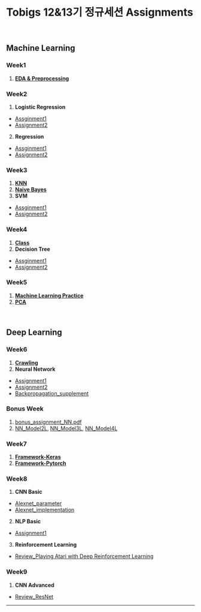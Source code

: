 # Tobigs 12&13기 정규세션 Assignments

<br>

## Machine Learning

### Week1
1. [**EDA & Preprocessing**](https://github.com/602-go/Tobigs_2020/blob/master/assignments/week1_EDA%26Preprocessing.ipynb)  

### Week2
1. **Logistic Regression**
  - [Assginment1](https://github.com/602-go/Tobigs_2020/blob/master/assignments/week2_Logistic_Regression1.ipynb)
  - [Assignment2](https://github.com/602-go/Tobigs_2020/blob/master/assignments/week2_Logistic_Regression2.ipynb)
2. **Regression**
  - [Assginment1](https://github.com/602-go/Tobigs_2020/blob/master/assignments/week2_Regression1.ipynb)
  - [Assignment2](https://github.com/602-go/Tobigs_2020/blob/master/assignments/week2_Regression2.ipynb)  

### Week3
1. [**KNN**](https://github.com/602-go/Tobigs_2020/blob/master/assignments/week3_Knn.ipynb)
2. [**Naive Bayes**](https://github.com/602-go/Tobigs_2020/blob/master/assignments/week3_Naive_Bayes.ipynb)
3. **SVM**
  - [Assginment1](https://github.com/602-go/Tobigs_2020/blob/master/assignments/week3_SVM1.ipynb)
  - [Assignment2](https://github.com/602-go/Tobigs_2020/blob/master/assignments/week3_SVM2.ipynb)  

### Week4
1. [**Class**](https://github.com/602-go/Tobigs_2020/blob/master/assignments/week4_Class.ipynb)
2. **Decision Tree**
  - [Assginment1](https://github.com/602-go/Tobigs_2020/blob/master/assignments/week4_Decision_Tree1.ipynb)
  - [Assignment2](https://github.com/602-go/Tobigs_2020/blob/master/assignments/week4_Decision_Tree2.ipynb)  

### Week5
1. [**Machine Learning Practice**](https://github.com/602-go/Tobigs_2020/blob/master/assignments/week5_Machine_Learning.ipynb)
2. [**PCA**](https://github.com/602-go/Tobigs_2020/blob/master/assignments/week5_PCA.ipynb)

<br>

## Deep Learning


### Week6
1. [**Crawling**](https://github.com/602-go/Tobigs_2020/blob/master/assignments/week6_Crawling.ipynb)
2. **Neural Network**
  - [Assignment1](https://github.com/602-go/Tobigs_2020/blob/master/assignments/week6_Neural_Network.ipynb)
  - [Assignment2](https://github.com/602-go/Tobigs_2020/blob/master/assignments/week6_Neural_Network.jpg)
  - [Backpropagation_supplement](https://github.com/602-go/Tobigs_2020/blob/master/assignments/week6_Neural_Network_supplement.pdf)  

### Bonus Week
1. [bonus_assignment_NN.pdf](https://github.com/602-go/Tobigs_2020/blob/master/assignments/week6_bonus_assignment_NN.pdf)
2. [NN_Model2L](https://github.com/602-go/Tobigs_2020/blob/master/assignments/week6_bonus_assignment_NN_Model2L.py), [NN_Model3L](https://github.com/602-go/Tobigs_2020/blob/master/assignments/week6_bonus_assignment_NN_Model3L.py), [NN_Model4L](https://github.com/602-go/Tobigs_2020/blob/master/assignments/week6_bonus_assignment_NN_Model4L.py)  

### Week7
1. [**Framework-Keras**](https://github.com/602-go/Tobigs_2020/blob/master/assignments/week7_Framework_Keras.ipynb)
2. [**Framework-Pytorch**](https://github.com/602-go/Tobigs_2020/blob/master/assignments/week7_Framework_Pytorch.ipynb)  

### Week8
1. **CNN Basic**
  - [Alexnet_parameter](https://github.com/602-go/Tobigs_2020/blob/master/assignments/week8_CNN_AlexNet_parameters.ipynb)
  - [Alexnet_implementation](https://github.com/602-go/Tobigs_2020/blob/master/assignments/week8_CNN_AlexNet.ipynb)
2. **NLP Basic**
  - [Assignment1](https://github.com/602-go/Tobigs_2020/blob/master/assignments/week8_NLP_basic.ipynb)
3. **Reinforcement Learning**
  - [Review_Playing Atari with Deep Reinforcement Learning](https://github.com/602-go/Tobigs_2020/blob/master/assignments/week8_Playing%20Atari%20with%20Deep%20Reinforcement%20Learning.pdf)  

### Week9
1. **CNN Advanced**
  - [Review_ResNet](https://github.com/602-go/Tobigs_2020/blob/master/assignments/week9_CNN_Resnet.pdf)



---  


